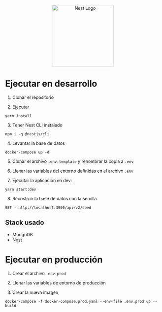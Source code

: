 <p align="center">
  <a href="http://nestjs.com/" target="blank"><img src="https://nestjs.com/img/logo-small.svg" width="200" alt="Nest Logo" /></a>
</p>

# Ejecutar en desarrollo

1. Clonar el repositorio

2. Ejecutar
```
yarn install
```

3. Tener Nest CLI instalado
```
npm i -g @nestjs/cli
```

4. Levantar la base de datos
```
docker-compose up -d
```

5. Clonar el archivo ```.env.template``` y renombrar la copia a ```.env```

6. Llenar las variables del entorno definidas en el archivo ```.env```

7. Ejecutar la aplicación en dev:
```
yarn start:dev
```

8. Recostruir la base de datos con la semilla
```
GET - http://localhost:3000/api/v2/seed
```

## Stack usado

* MongoDB
* Nest


# Ejecutar en producción

1. Crear el archivo ```.env.prod```

2. Llenar las variables de entorno de producción

3. Crear la nueva imagen
```
docker-compose -f docker-compose.prod.yaml --env-file .env.prod up --build
```
